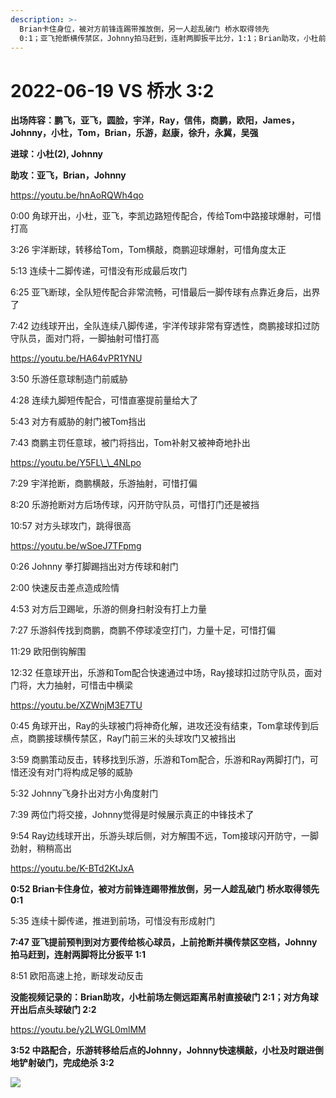 ```yaml
---
description: >-
  Brian卡住身位，被对方前锋连踢带推放倒，另一人趁乱破门 桥水取得领先
  0:1；亚飞抢断横传禁区，Johnny拍马赶到，连射两脚扳平比分，1:1；Brian助攻，小杜前场左侧直接起脚吊门，2:1；对方角球开出，后点头球破门；乐游转移给Johnny，Johnny横传门前，小杜及时赶到倒地铲射完成绝杀，3:2
---
```


# 2022-06-19 VS 桥水 3:2

**出场阵容：鹏飞，亚飞，圆脸，宇洋，Ray，信伟，商鹏，欧阳，James，Johnny，小杜，Tom，Brian，乐游，赵康，徐升，永冀，吴强**

**进球：小杜(2), Johnny**

**助攻：亚飞，Brian，Johnny**

https://youtu.be/hnAoRQWh4qo

0:00 角球开出，小杜，亚飞，李凯边路短传配合，传给Tom中路接球爆射，可惜打高&#x20;

3:26 宇洋断球，转移给Tom，Tom横敲，商鹏迎球爆射，可惜角度太正&#x20;

5:13 连续十二脚传递，可惜没有形成最后攻门&#x20;

6:25 亚飞断球，全队短传配合非常流畅，可惜最后一脚传球有点靠近身后，出界了&#x20;

7:42 边线球开出，全队连续八脚传递，宇洋传球非常有穿透性，商鹏接球扣过防守队员，面对门将，一脚抽射可惜打高

https://youtu.be/HA64vPR1YNU

3:50 乐游任意球制造门前威胁&#x20;

4:28 连续九脚短传配合，可惜直塞提前量给大了&#x20;

5:43 对方有威胁的射门被Tom挡出&#x20;

7:43 商鹏主罚任意球，被门将挡出，Tom补射又被神奇地扑出

https://youtu.be/Y5FL\_\_4NLpo

7:29 宇洋抢断，商鹏横敲，乐游抽射，可惜打偏&#x20;

8:20 乐游抢断对方后场传球，闪开防守队员，可惜打门还是被挡&#x20;

10:57 对方头球攻门，跳得很高

https://youtu.be/wSoeJ7TFpmg

0:26 Johnny 拳打脚踢挡出对方传球和射门&#x20;

2:00 快速反击差点造成险情&#x20;

4:53 对方后卫踢呲，乐游的侧身扫射没有打上力量&#x20;

7:27 乐游斜传找到商鹏，商鹏不停球凌空打门，力量十足，可惜打偏&#x20;

11:29 欧阳倒钩解围&#x20;

12:32 任意球开出，乐游和Tom配合快速通过中场，Ray接球扣过防守队员，面对门将，大力抽射，可惜击中横梁

https://youtu.be/XZWnjM3E7TU

0:45 角球开出，Ray的头球被门将神奇化解，进攻还没有结束，Tom拿球传到后点，商鹏接球横传禁区，Ray门前三米的头球攻门又被挡出&#x20;

3:59 商鹏策动反击，转移找到乐游，乐游和Tom配合，乐游和Ray两脚打门，可惜还没有对门将构成足够的威胁&#x20;

5:32 Johnny飞身扑出对方小角度射门&#x20;

7:39 两位门将交接，Johnny觉得是时候展示真正的中锋技术了&#x20;

9:54 Ray边线球开出，乐游头球后侧，对方解围不远，Tom接球闪开防守，一脚劲射，稍稍高出

https://youtu.be/K-BTd2KtJxA

**0:52 Brian卡住身位，被对方前锋连踢带推放倒，另一人趁乱破门 桥水取得领先 0:1**

5:35 连续十脚传递，推进到前场，可惜没有形成射门&#x20;

**7:47 亚飞提前预判到对方要传给核心球员，上前抢断并横传禁区空档，Johnny拍马赶到，连射两脚将比分扳平 1:1**&#x20;

8:51 欧阳高速上抢，断球发动反击

**没能视频记录的：Brian助攻，小杜前场左侧远距离吊射直接破门 2:1；对方角球开出后点头球破门 2:2**

https://youtu.be/y2LWGL0mlMM

**3:52 中路配合，乐游转移给后点的Johnny，Johnny快速横敲，小杜及时跟进倒地铲射破门，完成绝杀 3:2**

![](<.gitbook/assets/C9D4C981-F3D3-4EF8-92C7-66F307F9C238 (1).jpeg>)
